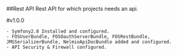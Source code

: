 ##Rest API
Rest API for which projects needs an api.

#v1.0.0

    - Symfony2.8 Installed and configured.
    - FOSUserBundle, FOSOauthServerBundle, FOSRestBundle, JMSSerializerBundle, NelmioApiDocBundle added and configured.
    - API Security & Firewall configured.